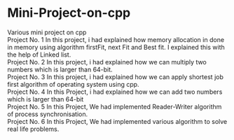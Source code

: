 # Mini-Project-on-cpp
Various mini project on cpp                                                                                                                                               
Project No. 1 In this project, i had explained how memory allocation in done in memory using algorithm firstFit, next Fit and Best fit. I explained this with the help of               Linked list.                                                                                                                                              
Project No. 2 In this project, i had explained how we can multiply two numbers which is larger than 64-bit.                                                               
Project No. 3 In this project, i had explained how we can apply shortest job first algorithm of operating system using cpp.                                               
Project No. 4 In this Project, i had explained how we can add two numbers which is larger than 64-bit                                                                     
Project No. 5 In this Project, We had implemented Reader-Writer algorithm of process synchronisation.                                                                     
Project No. 6 In this Project, We had implemented various algorithm to solve real life problems.                                                                          
